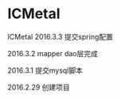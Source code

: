 # ICMetal
ICMetal
2016.3.3 提交spring配置

2016.3.2 mapper dao层完成 

2016.3.1  提交mysql脚本

2016.2.29 创建项目
